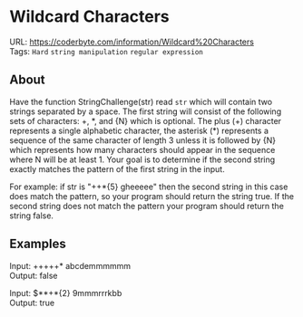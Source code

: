 # Wildcard Characters

URL: https://coderbyte.com/information/Wildcard%20Characters <br />
Tags: `Hard` `string manipulation` `regular expression`

## About

Have the function StringChallenge(str) read `str` which will contain two strings separated by a space. The first string will consist of the following sets of characters: +, \*, and {N} which is optional. The plus (+) character represents a single alphabetic character, the asterisk (\*) represents a sequence of the same character of length 3 unless it is followed by {N} which represents how many characters should appear in the sequence where N will be at least 1. Your goal is to determine if the second string exactly matches the pattern of the first string in the input.

For example: if str is "++\*{5} gheeeee" then the second string in this case does match the pattern, so your program should return the string true. If the second string does not match the pattern your program should return the string false.

## Examples

Input: +++++\* abcdemmmmmm <br />
Output: false

Input: $\*\*+\*{2} 9mmmrrrkbb <br />
Output: true
